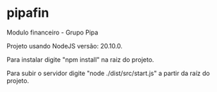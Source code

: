 # pipafin
Modulo financeiro - Grupo Pipa

Projeto usando NodeJS versão: 20.10.0.

Para instalar digite "npm install" na raiz do projeto.

Para subir o servidor digite "node ./dist/src/start.js" a partir da raíz do projeto.
